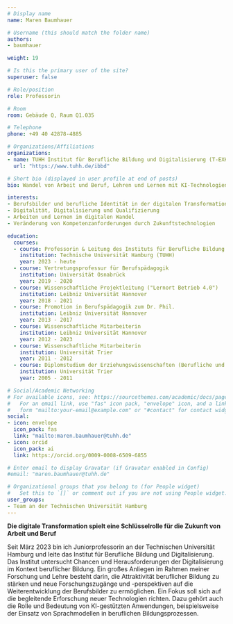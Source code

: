 ```yaml
---
# Display name
name: Maren Baumhauer

# Username (this should match the folder name)
authors:
- baumhauer

weight: 19

# Is this the primary user of the site?
superuser: false

# Role/position
role: Professorin

# Room
room: Gebäude Q, Raum Q1.035

# Telephone
phone: +49 40 42878-4885

# Organizations/Affiliations
organizations:
- name: TUHH Institut für Berufliche Bildung und Digitalisierung (T-EXK1)
  url: "https://www.tuhh.de/ibbd"

# Short bio (displayed in user profile at end of posts)
bio: Wandel von Arbeit und Beruf, Lehren und Lernen mit KI-Technologien

interests:
- Berufsbilder und berufliche Identität in der digitalen Transformation
- Digitalität, Digitalisierung und Qualifizierung
- Arbeiten und Lernen im digitalen Wandel
- Veränderung von Kompetenzanforderungen durch Zukunftstechnologien

education:
  courses:
  - course: Professorin & Leitung des Instituts für Berufliche Bildung und Digitalisierung
    institution: Technische Universität Hamburg (TUHH)
    year: 2023 - heute
  - course: Vertretungsprofessur für Berufspädagogik
    institution: Universität Osnabrück
    year: 2019 - 2020
  - course: Wissenschaftliche Projektleitung ("Lernort Betrieb 4.0")
    institution: Leibniz Universität Hannover
    year: 2018 - 2021
  - course: Promotion in Berufspädagogik zum Dr. Phil.
    institution: Leibniz Universität Hannover
    year: 2013 - 2017
  - course: Wissenschaftliche Mitarbeiterin
    institution: Leibniz Universität Hannover
    year: 2012 - 2023
  - course: Wissenschaftliche Mitarbeiterin
    institution: Universität Trier
    year: 2011 - 2012
  - course: Diplomstudium der Erziehungswissenschaften (Berufliche und Betriebliche Weiterbildung)
    institution: Universität Trier
    year: 2005 - 2011

# Social/Academic Networking
# For available icons, see: https://sourcethemes.com/academic/docs/page-builder/#icons
#   For an email link, use "fas" icon pack, "envelope" icon, and a link in the
#   form "mailto:your-email@example.com" or "#contact" for contact widget.
social:
- icon: envelope
  icon_pack: fas
  link: "mailto:maren.baumhauer@tuhh.de"
- icon: orcid
  icon_pack: ai
  link: https://orcid.org/0009-0008-6509-6855

# Enter email to display Gravatar (if Gravatar enabled in Config)
#email: "maren.baumhauer@tuhh.de"

# Organizational groups that you belong to (for People widget)
#   Set this to `[]` or comment out if you are not using People widget.
user_groups:
- Team an der Technischen Universität Hamburg
---
```


**Die digitale Transformation spielt eine Schlüsselrolle für die Zukunft von Arbeit und Beruf**

Seit März 2023 bin ich Juniorprofessorin an der Technischen Universität Hamburg und leite das Institut für Berufliche Bildung und Digitalisierung. Das Institut untersucht Chancen und Herausforderungen der Digitalisierung im Kontext beruflicher Bildung. Ein großes Anliegen im Rahmen meiner Forschung und Lehre besteht darin, die Attraktivität beruflicher Bildung zu stärken und neue Forschungszugänge und -perspektiven auf die Weiterentwicklung der Berufsbilder zu ermöglichen. Ein Fokus soll sich auf die begleitende Erforschung neuer Technologien richten. Dazu gehört auch die Rolle und Bedeutung von KI-gestützten Anwendungen, beispielsweise der Einsatz von Sprachmodellen in beruflichen Bildungsprozessen.
